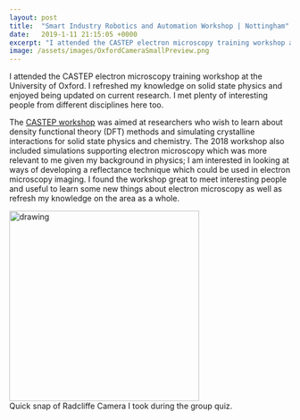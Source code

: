 ```yaml
---
layout: post
title:  "Smart Industry Robotics and Automation Workshop | Nottingham"
date:   2019-1-11 21:15:05 +0000
excerpt: "I attended the CASTEP electron microscopy training workshop at Oxford University. I refreshed my knowledge on solid state physics and enjoyed being updated on current research."
image: /assets/images/OxfordCameraSmallPreview.png
---
```

I attended the CASTEP electron microscopy training workshop at the University of Oxford. I refreshed my knowledge on solid state physics and enjoyed being updated on current research. I met plenty of interesting people from different disciplines here too.

The [CASTEP workshop][castep-link] was aimed at researchers who wish to learn about density functional theory (DFT) methods and simulating crystalline interactions for solid state physics and chemistry. The 2018 workshop also included simulations supporting electron microscopy which was more relevant to me given my background in physics; I am interested in looking at ways of developing a reflectance technique which could be used in electron microscopy imaging. I found the workshop great to meet interesting people and useful to learn some new things about electron microscopy as well as refresh my knowledge on the area as a whole.
 

<div class="center">
<img src="/assets/images/OxfordCameraSmall.png" alt="drawing" width="340"/>
</div>
<div class="center">
Quick snap of Radcliffe Camera I took during the group quiz.
</div>





[castep-link]: http://www.castep.org/CASTEP/CASTEP




